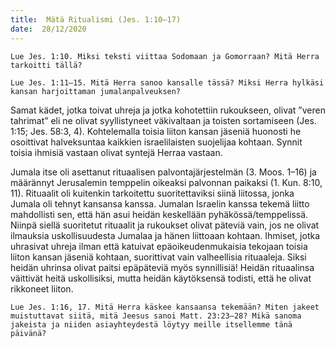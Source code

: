 ```yaml
---
title:  Mätä Ritualismi (Jes. 1:10–17)
date:  28/12/2020
---
```


`Lue Jes. 1:10. Miksi teksti viittaa Sodomaan ja Gomorraan? Mitä Herra tarkoitti tällä?`

`Lue Jes. 1:11–15. Mitä Herra sanoo kansalle tässä? Miksi Herra hylkäsi kansan harjoittaman jumalanpalveuksen?`

Samat kädet, jotka toivat uhreja ja jotka kohotettiin rukoukseen, olivat ”veren tahrimat” eli ne olivat syyllistyneet väkivaltaan ja toisten sortamiseen (Jes. 1:15; Jes. 58:3, 4). Kohtelemalla toisia liiton kansan jäseniä huonosti he osoittivat halveksuntaa kaikkien israelilaisten suojelijaa kohtaan. Synnit toisia ihmisiä vastaan olivat syntejä Herraa vastaan.

Jumala itse oli asettanut rituaalisen palvontajärjestelmän (3. Moos. 1–16) ja määrännyt Jerusalemin temppelin oikeaksi palvonnan paikaksi (1. Kun. 8:10, 11). Rituaalit oli kuitenkin tarkoitettu suoritettaviksi siinä liitossa, jonka Jumala oli tehnyt kansansa kanssa. Jumalan Israelin kanssa tekemä liitto mahdollisti sen, että hän asui heidän keskellään pyhäkössä/temppelissä. Niinpä siellä suoritetut rituaalit ja rukoukset olivat päteviä vain, jos ne olivat ilmauksia uskollisuudesta Jumalaa ja hänen liittoaan kohtaan. Ihmiset, jotka uhrasivat uhreja ilman että katuivat epäoikeudenmukaisia tekojaan toisia liiton kansan jäseniä kohtaan, suorittivat vain valheellisia rituaaleja. Siksi heidän uhrinsa olivat paitsi epäpäteviä myös synnillisiä! Heidän rituaalinsa väittivät heitä uskollisiksi, mutta heidän käytöksensä todisti, että he olivat rikkoneet liiton.

`Lue Jes. 1:16, 17. Mitä Herra käskee kansaansa tekemään? Miten jakeet muistuttavat siitä, mitä Jeesus sanoi Matt. 23:23–28? Mikä sanoma jakeista ja niiden asiayhteydestä löytyy meille itsellemme tänä päivänä?`